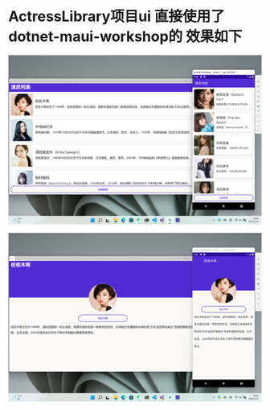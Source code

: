 
# ActressLibrary项目ui 直接使用了 dotnet-maui-workshop的 效果如下

![列表效果](/Images/info-list.png)

![详情页](/Images/detail.png)